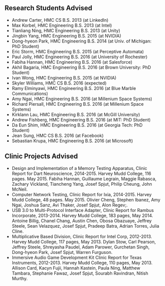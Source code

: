 ## Research Students Advised

* Andrew Carter, HMC CS B.S. 2013 (at LinkedIn) 
* Max Korbel, HMC Engineering B.S. 2013 (at Intel) 
* Tianliang Ning, HMC Engineering B.S. 2013 (at Unity) 
* Jingbin Yang, HMC Engineering B.S. 2015 (at NVIDIA)
* Dong-hyeon Park, HMC Engineering B.S. 2014 (at Univ. of Michigan: PhD Student)
* Eric Storm, HMC Engineering B.S. 2015 (at Perceptive Automata)
* Paul Jolly, HMC Engineering B.S. 2016 (at University of Rochester)
* Fabiha Hannan, HMC Engineering B.S. 2016 (at Salesforce)
* Akhil Bagaria, HMC Engineering B.S. 2016 (at Brown University: PhD Student)
* Ivan Wong, HMC Engineering B.S. 2015 (at NVIDIA)
* Skyler Williams, HMC CS B.S. 2016 (expected)
* Ramy Elminyawi, HMC Engineering B.S. 2016 (at Blue Marble Communications)
* Amy Ngai, HMC Engineering B.S. 2016 (at Millenium Space Systems)
* Richard Piersall, HMC Engineering B.S. 2016 (at Millenium Space Systems)
* Kirklann Lau, HMC Engineering B.S. 2016 (at McGill University)
* Andrew Fishberg, HMC Engineering B.S. 2016 (at MIT: PhD Student)
* Da Eun Shim, HMC Engineering B.S. 2016 (at Georgia Tech: PhD Student)
* Jean Sung, HMC CS B.S. 2016 (at Facebook)
* Sebastian Krupa, HMC Engineering B.S. 2016 (at Microsoft)

## Clinic Projects Advised

* Design and Implementation of a Memory Testing Apparatus, Clinic Report for Dart Neuroscience, 2014-2015.
Harvey Mudd College, 116 pages. May 2015. 
Fabiha Hannan, Guillaume Legrain, Maggie Rabasca, Zachary Vickland, Tiancheng Yang, Josef Spjut, Philip Cheung, John McNeil. 
* Computer Network Testing, Clinic Report for Ixia, 2014-2015.
Harvey Mudd College, 48 pages. May 2015.
Olivier Cheng, Stephen Ibanez, Amy Ngai, Joshua Sanz, Avi Thaker, Josef Spjut, Alon Regev;.
* USB 3.0 to Multi-Protocol Interface Adapter, Clinic Report for Rambus Incorporate, 2013-2014.
Harvey Mudd College, 183 pages, May 2014.
Antoine Billig, Chanel Chang, Austin Chen, Obosa Obazuaye, Jeffrey Steele, Sean Velazquez, Josef Spjut, Pradeep Batra, Adrian Torres, Julia Cline.
* Multiplicative Based Division, Clinic Report for Intel Corp, 2012-2013.
Harvey Mudd College, 117 pages, May 2013.
Dylan Stow, Carl Pearson, Jeffrey Steele, Shreyasha Paudel, Adam Parower, Gurchetan Singh, Dong-hyeon Park, Josef Spjut, Warren Furguson.
* Immersive Audio Game Development Kit Clinic Report for Texas Instruments, 2012-2013.
Harvey Mudd College, 110 pages, May 2013.
Allison Card, Kacyn Fujii, Hannah Kastein, Paula Ning, Matthew Tambara, Stephanie Fawaz, Josef Spjut, Sourabh Ravindran, Nitish Murthy.
